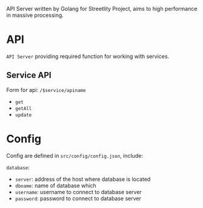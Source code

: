 API Server written by Golang for Streetlity Project, aims to high performance in massive processing.

# API
`API Server` providing required function for working with services.

## Service API
Form for api: `/$service/apiname`
- `get`
- `getAll`
- `update`

# Config
Config are defined in `src/config/config.json`, include:

`database`:
- `server`: address of the host where database is located
- `dbname`: name of database which   
- `username`: username to connect to database server
- `password`: password to connect to database server

